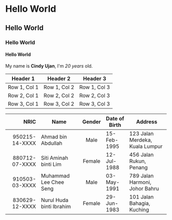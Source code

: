 # Hello World 
## Hello World
### Hello World
#### Hello World

My name is **Cindy Ujan**, I'm *20 years* old.

| Header 1 | Header 2 | Header 3 |
|----------|----------|----------|
| Row 1, Col 1 | Row 1, Col 2 | Row 1, Col 3 |
| Row 2, Col 1 | Row 2, Col 2 | Row 2, Col 3 |
| Row 3, Col 1 | Row 3, Col 2 | Row 3, Col 3 |

| NRIC       | Name                  | Gender | Date of Birth | Address                           |
|------------:|-----------------------|:--------:|---------------|-----------------------------------|
| 950215-14-XXXX | Ahmad bin Abdullah  | Male   | 15-Feb-1995   | 123 Jalan Merdeka, Kuala Lumpur   |
| 880712-07-XXXX | Siti Aminah binti Lim | Female | 12-Jul-1988  | 456 Jalan Rukun, Penang           |
| 910503-03-XXXX | Muhammad Lee Chee Seng | Male  | 03-May-1991  | 789 Jalan Harmoni, Johor Bahru   |
| 830629-12-XXXX | Nurul Huda binti Ibrahim | Female | 29-Jun-1983 | 101 Jalan Bahagia, Kuching        |
